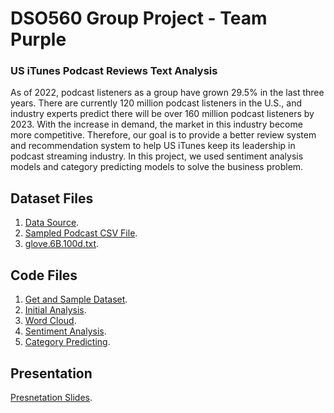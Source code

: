 # DSO560 Group Project - Team Purple
### US iTunes Podcast Reviews Text Analysis
As of 2022, podcast listeners as a group have grown 29.5% in the last three years. There are currently 120 million podcast listeners in the U.S., and industry experts predict there will be over 160 million podcast listeners by 2023.
With the increase in demand, the market in this industry become more competitive. Therefore, our goal is to provide a better review system and recommendation system to help US iTunes keep its leadership in podcast streaming industry. In this project, we used sentiment analysis models and category predicting models to solve the business problem. 

## Dataset Files
1. [Data Source](https://www.kaggle.com/datasets/thoughtvector/podcastreviews).
2. [Sampled Podcast CSV File](https://github.com/ycmillielin/Natural-language-processing/blob/main/Project/Dataset/podcast_sample.csv.zip).
3. [glove.6B.100d.txt](https://www.kaggle.com/datasets/danielwillgeorge/glove6b100dtxt).

## Code Files
1. [Get and Sample Dataset](https://github.com/ycmillielin/Natural-language-processing/blob/main/Project/Code/GetSampleData.ipynb).
2. [Initial Analysis](https://github.com/ycmillielin/Natural-language-processing/blob/main/Project/Code/Initial_Analysis.ipynb).
3. [Word Cloud](https://github.com/ycmillielin/Natural-language-processing/blob/main/Project/Code/Word_Cloud_Visualization.ipynb).
4. [Sentiment Analysis](https://github.com/ycmillielin/Natural-language-processing/blob/main/Project/Code/Sentiment_Analysis_Traditional_ML.ipynb).
5. [Category Predicting](https://github.com/ycmillielin/Natural-language-processing/blob/main/Project/Code/Category_Predicting_using_Reviews.ipynb).

## Presentation
[Presnetation Slides](https://github.com/ycmillielin/Natural-language-processing/blob/main/Project/NLP_podcast.pdf).
